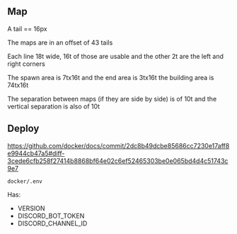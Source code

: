## Map

A tail == 16px

The maps are in an offset of 43 tails

Each line 18t wide, 16t of those are usable and the other 2t are the left and right corners

The spawn area is 7tx16t and the end area is 3tx16t the building area is 74tx16t

The separation between maps (if they are side by side) is of 10t and the vertical separation is also of 10t

## Deploy

https://github.com/docker/docs/commit/2dc8b49dcbe85686cc7230e17aff8e9944cb47a5#diff-3cede6cfb258f27414b8868bf64e02c6ef52465303be0e065bd4d4c51743c9e7

`docker/.env`

Has:
* VERSION
* DISCORD_BOT_TOKEN
* DISCORD_CHANNEL_ID
